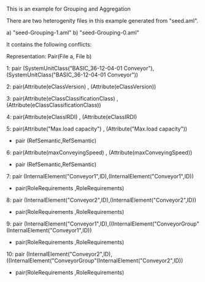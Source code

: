 This is an example for Grouping and Aggregation

There are two heterogenity files in this example generated from "seed.aml".

a) "seed-Grouping-1.aml"
b) "seed-Grouping-0.aml"

It contains the following conflicts:

Representation: Pair(File a, File b)



1: pair (SystemUnitClass("BASIC_36-12-04-01 Conveyor"),(SystemUnitClass("BASIC_36-12-04-01 Conveyor"))

2: pair(Attribute(eClassVersion) , (Attribute(eClassVersion))

3: pair(Attribute(eClassClassificationClass) , (Attribute(eClassClassificationClass))

4: pair(Attribute(eClassIRDI) , (Attribute(eClassIRDI)

5: pair(Attribute("Max.load capacity") , (Attribute("Max.load capacity"))

 - pair (RefSemantic,RefSemantic)

6: pair(Attribute(maxConveyingSpeed) , (Attribute(maxConveyingSpeed))

 - pair (RefSemantic,RefSemantic)

7: pair (InternalElement("Conveyor1",ID),(InternalElement("Conveyor1",ID))

 - pair(RoleRequirements ,RoleRequirements)


8: pair (InternalElement("Conveyor2",ID),(InternalElement("Conveyor2",ID))

 - pair(RoleRequirements ,RoleRequirements)


9: pair (InternalElement("Conveyor1",ID),((InternalElement("ConveyorGroup"(InternalElement("Conveyor1",ID))

 - pair(RoleRequirements ,RoleRequirements)


10: pair (InternalElement("Conveyor2",ID),((InternalElement("ConveyorGroup"(InternalElement("Conveyor2",ID))

 - pair(RoleRequirements ,RoleRequirements)

